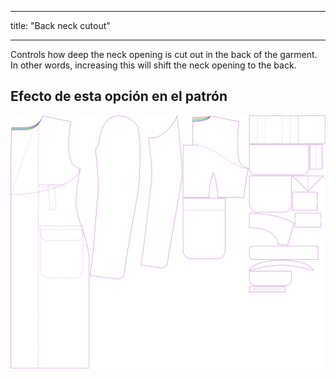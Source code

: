 - - -
title: "Back neck cutout"
- - -

Controls how deep the neck opening is cut out in the back of the garment. In other words, increasing this will shift the neck opening to the back.

## Efecto de esta opción en el patrón

![This image shows the effect of this option by superimposing several variants that have a different value for this option](carlton_backneckcutout_sample.svg "Effect of this option on the pattern")
